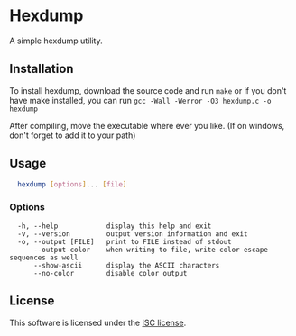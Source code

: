 # Hexdump

A simple hexdump utility.

## Installation

To install hexdump, download the source code and run `make` or if you don't have
make installed, you can run `gcc -Wall -Werror -O3 hexdump.c -o hexdump`

After compiling, move the executable where ever you like. (If on windows, don't forget to add it to your path)


## Usage

```bash
  hexdump [options]... [file]
```

### Options

```
  -h, --help            display this help and exit
  -v, --version         output version information and exit
  -o, --output [FILE]   print to FILE instead of stdout
      --output-color    when writing to file, write color escape sequences as well
      --show-ascii      display the ASCII characters
      --no-color        disable color output
```

## License

This software is licensed under the [ISC license](LICENSE).
